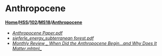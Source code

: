 # Anthropocene
#### [Home](../../../..)/[HSS](../../..)/[102](../..)/[MS18](..)/[Anthropocene]()
- [_Anthropocene Paper.pdf_](Anthropocene%20Paper.pdf)
- [_sieferle_energy_subterranean forest.pdf_](sieferle_energy_subterranean%20forest.pdf)
- [_Monthly Review _ When Did the Anthropocene Begin…and Why Does It Matter_.mhtml_](Monthly%20Review%20_%20When%20Did%20the%20Anthropocene%20Begin…and%20Why%20Does%20It%20Matter_.mhtml)
